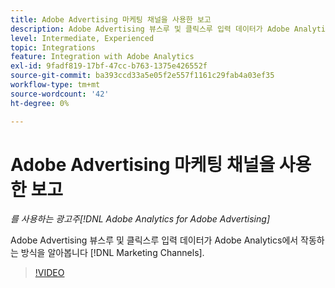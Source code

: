 ```yaml
---
title: Adobe Advertising 마케팅 채널을 사용한 보고
description: Adobe Advertising 뷰스루 및 클릭스루 입력 데이터가 Adobe Analytics에서 작동하는 방식을 알아봅니다 [!DNL Marketing Channels].
level: Intermediate, Experienced
topic: Integrations
feature: Integration with Adobe Analytics
exl-id: 9fadf819-17bf-47cc-b763-1375e426552f
source-git-commit: ba393ccd33a5e05f2e557f1161c29fab4a03ef35
workflow-type: tm+mt
source-wordcount: '42'
ht-degree: 0%

---
```


# Adobe Advertising 마케팅 채널을 사용한 보고

*를 사용하는 광고주[!DNL Adobe Analytics for Adobe Advertising]*

Adobe Advertising 뷰스루 및 클릭스루 입력 데이터가 Adobe Analytics에서 작동하는 방식을 알아봅니다 [!DNL Marketing Channels].

>[!VIDEO](https://video.tv.adobe.com/v/33502)
